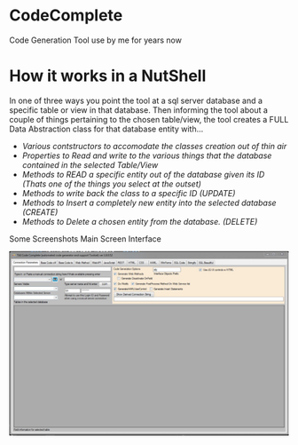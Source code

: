 # CodeComplete
Code Generation Tool use by me for years now

# How it works in a NutShell

In one of three ways you point the tool at a sql server database and a specific table or view in that database. Then informing the tool about a couple of things pertaining to the chosen table/view, the tool creates a FULL Data Abstraction class for that database entity with...
* *Various contstructors to accomodate the classes creation out of thin air*
* *Properties to Read and write to the various things that the database contained in the selected Table/View*
* *Methods to READ a specific entity out of the database given its ID (Thats one of the things you select at the outset)*
* *Methods to write back the class to a specific ID (UPDATE)*
* *Methods to Insert a completely new entity into the selected database (CREATE)*
* *Methods to Delete a chosen entity from the database. (DELETE)*

Some Screenshots
Main Screen Interface

![Screenshot](https://github.com/Harlock123/CodeComplete/blob/master/TAICodeComplete/Images/Screenshot1.jpg)
